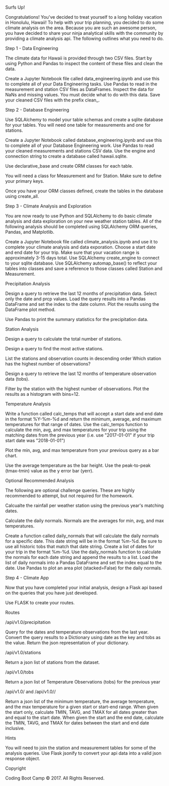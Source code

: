 Surfs Up!





Congratulations! You've decided to treat yourself to a long holiday vacation in Honolulu, Hawaii! To help with your trip planning, you decided to do some climate analysis on the area. Because you are such an awesome person, you have decided to share your ninja analytical skills with the community by providing a climate analysis api. The following outlines what you need to do.


Step 1 - Data Engineering

The climate data for Hawaii is provided through two CSV files. Start by using Python and Pandas to inspect the content of these files and clean the data.


Create a Jupyter Notebook file called data_engineering.ipynb and use this to complete all of your Data Engineering tasks.
Use Pandas to read in the measurement and station CSV files as DataFrames.
Inspect the data for NaNs and missing values. You must decide what to do with this data.
Save your cleaned CSV files with the prefix clean_.





Step 2 - Database Engineering

Use SQLAlchemy to model your table schemas and create a sqlite database for your tables. You will need one table for measurements and one for stations.


Create a Jupyter Notebook called database_engineering.ipynb and use this to complete all of your Database Engineering work.
Use Pandas to read your cleaned measurements and stations CSV data.
Use the engine and connection string to create a database called hawaii.sqlite.

Use declarative_base and create ORM classes for each table.


You will need a class for Measurement and for Station.
Make sure to define your primary keys.


Once you have your ORM classes defined, create the tables in the database using create_all.





Step 3 - Climate Analysis and Exploration

You are now ready to use Python and SQLAlchemy to do basic climate analysis and data exploration on your new weather station tables. All of the following analysis should be completed using SQLAlchemy ORM queries, Pandas, and Matplotlib.


Create a Jupyter Notebook file called climate_analysis.ipynb and use it to complete your climate analysis and data exporation.
Choose a start date and end date for your trip. Make sure that your vacation range is approximately 3-15 days total.
Use SQLAlchemy create_engine to connect to your sqlite database.
Use SQLAlchemy automap_base() to reflect your tables into classes and save a reference to those classes called Station and Measurement.



Precipitation Analysis


Design a query to retrieve the last 12 months of precipitation data.
Select only the date and prcp values.
Load the query results into a Pandas DataFrame and set the index to the date column.
Plot the results using the DataFrame plot method.





Use Pandas to print the summary statistics for the precipitation data.



Station Analysis


Design a query to calculate the total number of stations.

Design a query to find the most active stations.


List the stations and observation counts in descending order
Which station has the highest number of observations?



Design a query to retrieve the last 12 months of temperature observation data (tobs).


Filter by the station with the highest number of observations.
Plot the results as a histogram with bins=12.







Temperature Analysis


Write a function called calc_temps that will accept a start date and end date in the format %Y-%m-%d and return the minimum, average, and maximum temperatures for that range of dates.
Use the calc_temps function to calculate the min, avg, and max temperatures for your trip using the matching dates from the previous year (i.e. use "2017-01-01" if your trip start date was "2018-01-01")

Plot the min, avg, and max temperature from your previous query as a bar chart.


Use the average temperature as the bar height.
Use the peak-to-peak (tmax-tmin) value as the y error bar (yerr).







Optional Recommended Analysis



The following are optional challenge queries. These are highly recommended to attempt, but not required for the homework.


Calcualte the rainfall per weather station using the previous year's matching dates.



Calculate the daily normals. Normals are the averages for min, avg, and max temperatures.


Create a function called daily_normals that will calculate the daily normals for a specific date. This date string will be in the format %m-%d. Be sure to use all historic tobs that match that date string.
Create a list of dates for your trip in the format %m-%d. Use the daily_normals function to calculate the normals for each date string and append the results to a list.
Load the list of daily normals into a Pandas DataFrame and set the index equal to the date.
Use Pandas to plot an area plot (stacked=False) for the daily normals.









Step 4 - Climate App

Now that you have completed your initial analysis, design a Flask api based on the queries that you have just developed.


Use FLASK to create your routes.



Routes



/api/v1.0/precipitation


Query for the dates and temperature observations from the last year.
Convert the query results to a Dictionary using date as the key and tobs as the value.
Return the json representation of your dictionary.



/api/v1.0/stations


Return a json list of stations from the dataset.



/api/v1.0/tobs


Return a json list of Temperature Observations (tobs) for the previous year



/api/v1.0/<start> and /api/v1.0/<start>/<end>


Return a json list of the minimum temperature, the average temperature, and the max temperature for a given start or start-end range.
When given the start only, calculate TMIN, TAVG, and TMAX for all dates greater than and equal to the start date.
When given the start and the end date, calculate the TMIN, TAVG, and TMAX for dates between the start and end date inclusive.





Hints


You will need to join the station and measurement tables for some of the analysis queries.
Use Flask jsonify to convert your api data into a valid json response object.



Copyright

Coding Boot Camp © 2017. All Rights Reserved.
